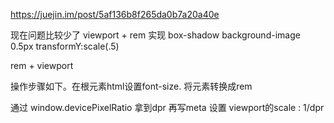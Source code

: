 https://juejin.im/post/5af136b8f265da0b7a20a40e

现在问题比较少了
viewport + rem 实现
box-shadow
background-image
0.5px
transformY:scale(.5)


rem + viewport

操作步骤如下。在根元素html设置font-size. 将元素转换成rem

通过 window.devicePixelRatio 拿到dpr 再写meta 设置 viewport的scale : 1/dpr